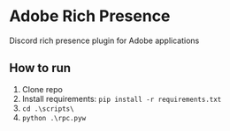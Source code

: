 # Adobe Rich Presence

Discord rich presence plugin for Adobe applications

## How to run

1. Clone repo
2. Install requirements: `pip install -r requirements.txt`
3. `cd .\scripts\`
4. `python .\rpc.pyw`
